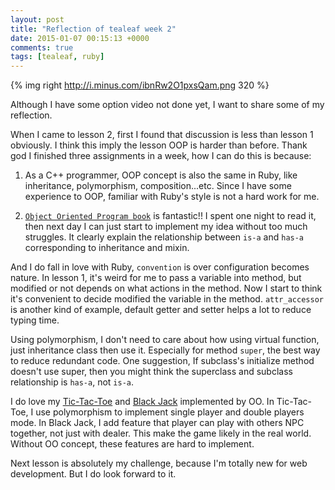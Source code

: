 ```yaml
---
layout: post
title: "Reflection of tealeaf week 2"
date: 2015-01-07 00:15:13 +0000
comments: true
tags: [tealeaf, ruby]
---
```

{% img right http://i.minus.com/ibnRw2O1pxsQam.png 320 %}

Although I have some option video not done yet, I want to share some of my reflection.

When I came to lesson 2, first I found that discussion is less than lesson 1 obviously. I think this imply the lesson OOP is harder than before. Thank god I finished three assignments in a week, how I can do this is because:

1. As a C++ programmer, OOP concept is also the same in Ruby, like inheritance, polymorphism, composition...etc. Since I have some experience to OOP, familiar with Ruby's style is not a hard work for me.

2. [`Object Oriented Program book`][] is fantastic!! I spent one night to read it, then next day I can just start to implement my idea without too much struggles. It clearly explain the relationship between `is-a` and `has-a` corresponding to inheritance and mixin.

[`Object Oriented Program book`]: http://www.gotealeaf.com/books/oo_ruby

And I do fall in love with Ruby, `convention` is over configuration becomes nature. In lesson 1, it's weird for me to pass a variable into method, but modified or not depends on what actions in the method. Now I start to think it's convenient to decide modified the variable in the method.
`attr_accessor` is another kind of example, default getter and setter helps a lot to reduce typing time.

Using polymorphism, I don't need to care about how using virtual function, just inheritance class then use it.
Especially for method `super`, the best way to reduce redundant code. 
One suggestion, If subclass's initialize method doesn't use super, then you might think the superclass and subclass relationship is `has-a`, not `is-a`.

I do love my [Tic-Tac-Toe][] and [Black Jack][] implemented by OO. In Tic-Tac-Toe, I use polymorphism to implement single player and double players mode. In Black Jack, I add feature that player can play with others NPC together, not just with dealer. This make the game likely in the real world. Without OO concept, these features are hard to implement.

[Tic-Tac-Toe]: https://github.com/tomohung/tealeaf/blob/master/Lesson2/oo_tic_tac_toe.rb
[Black Jack]: https://github.com/tomohung/tealeaf/blob/master/Lesson2/oo_blackjack.rb

Next lesson is absolutely my challenge, because I'm totally new for web development.
But I do look forward to it.
